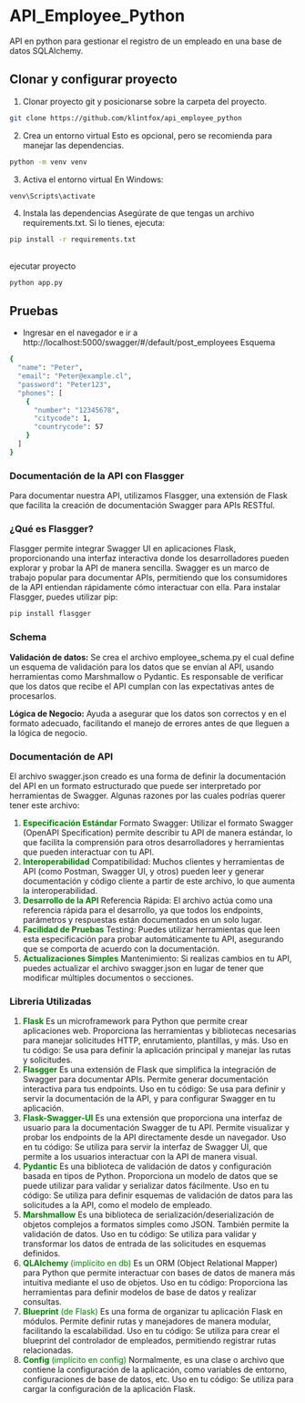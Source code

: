 # API_Employee_Python
API en python para gestionar el registro de un empleado en una base de datos SQLAlchemy.


## Clonar y configurar proyecto
1. Clonar proyecto git y posicionarse sobre la carpeta del proyecto.
```sh
git clone https://github.com/klintfox/api_employee_python
```
2. Crea un entorno virtual
Esto es opcional, pero se recomienda para manejar las dependencias.
```sh 
python -m venv venv 
```
3. Activa el entorno virtual
En Windows:
```sh
venv\Scripts\activate
```
4. Instala las dependencias
Asegúrate de que tengas un archivo requirements.txt. Si lo tienes, ejecuta:
```sh
pip install -r requirements.txt
```
##
ejecutar proyecto 
```sh
python app.py
```
## Pruebas
- Ingresar en el navegador e ir a http://localhost:5000/swagger/#/default/post_employees
Esquema
```sh
{
  "name": "Peter",
  "email": "Peter@example.cl",
  "password": "Peter123",
  "phones": [
    {
      "number": "12345678",
      "citycode": 1,
      "countrycode": 57
    }
  ]
}
```

### Documentación de la API con Flasgger
Para documentar nuestra API, utilizamos Flasgger, una extensión de Flask que facilita la creación de documentación Swagger para APIs RESTful.

### ¿Qué es Flasgger?
Flasgger permite integrar Swagger UI en aplicaciones Flask, proporcionando una interfaz interactiva donde los desarrolladores pueden explorar y probar la API de manera sencilla. Swagger es un marco de trabajo popular para documentar APIs, permitiendo que los consumidores de la API entiendan rápidamente cómo interactuar con ella.
Para instalar Flasgger, puedes utilizar pip:
```sh
pip install flasgger
```
### Schema

**Validación de datos:** Se crea el archivo employee_schema.py el cual define un esquema de validación para los datos que se envían al API, usando herramientas como Marshmallow o Pydantic. Es responsable de verificar que los datos que recibe el API cumplan con las expectativas antes de procesarlos.

**Lógica de Negocio:** Ayuda a asegurar que los datos son correctos y en el formato adecuado, facilitando el manejo de errores antes de que lleguen a la lógica de negocio.

### Documentación de API

El archivo swagger.json creado es una forma de definir la documentación del API en un formato estructurado que puede ser interpretado por herramientas de Swagger. Algunas razones por las cuales podrías querer tener este archivo:

1. <span style="color: green;">**Especificación Estándar**</span>
Formato Swagger: Utilizar el formato Swagger (OpenAPI Specification) permite describir tu API de manera estándar, lo que facilita la comprensión para otros desarrolladores y herramientas que pueden interactuar con tu API.
2. <span style="color: green;">**Interoperabilidad**</span>
Compatibilidad: Muchos clientes y herramientas de API (como Postman, Swagger UI, y otros) pueden leer y generar documentación y código cliente a partir de este archivo, lo que aumenta la interoperabilidad.
3. <span style="color: green;">**Desarrollo de la API**</span>
Referencia Rápida: El archivo actúa como una referencia rápida para el desarrollo, ya que todos los endpoints, parámetros y respuestas están documentados en un solo lugar.
4. <span style="color: green;">**Facilidad de Pruebas**</span>
Testing: Puedes utilizar herramientas que leen esta especificación para probar automáticamente tu API, asegurando que se comporta de acuerdo con la documentación.
5. <span style="color: green;">**Actualizaciones Simples**</span>
Mantenimiento: Si realizas cambios en tu API, puedes actualizar el archivo swagger.json en lugar de tener que modificar múltiples documentos o secciones.


### Libreria Utilizadas
1. <span style="color: green;">**Flask**</span>
Es un microframework para Python que permite crear aplicaciones web. Proporciona las herramientas y bibliotecas necesarias para manejar solicitudes HTTP, enrutamiento, plantillas, y más.
Uso en tu código: Se usa para definir la aplicación principal y manejar las rutas y solicitudes.
2. <span style="color: green;">**Flasgger**</span>
Es una extensión de Flask que simplifica la integración de Swagger para documentar APIs. Permite generar documentación interactiva para tus endpoints.
Uso en tu código: Se usa para definir y servir la documentación de la API, y para configurar Swagger en tu aplicación.
3. <span style="color: green;">**Flask-Swagger-UI**</span>
Es una extensión que proporciona una interfaz de usuario para la documentación Swagger de tu API. Permite visualizar y probar los endpoints de la API directamente desde un navegador.
Uso en tu código: Se utiliza para servir la interfaz de Swagger UI, que permite a los usuarios interactuar con la API de manera visual.
4. <span style="color: green;">**Pydantic**</span>
Es una biblioteca de validación de datos y configuración basada en tipos de Python. Proporciona un modelo de datos que se puede utilizar para validar y serializar datos fácilmente.
Uso en tu código: Se utiliza para definir esquemas de validación de datos para las solicitudes a la API, como el modelo de empleado.
5. <span style="color: green;">**Marshmallow**</span>
Es una biblioteca de serialización/deserialización de objetos complejos a formatos simples como JSON. También permite la validación de datos.
Uso en tu código: Se utiliza para validar y transformar los datos de entrada de las solicitudes en esquemas definidos.
6. <span style="color: green;">**QLAlchemy** (implícito en db)</span>
Es un ORM (Object Relational Mapper) para Python que permite interactuar con bases de datos de manera más intuitiva mediante el uso de objetos.
Uso en tu código: Proporciona las herramientas para definir modelos de base de datos y realizar consultas.
7. <span style="color: green;">**Blueprint** (de Flask)</span>
Es una forma de organizar tu aplicación Flask en módulos. Permite definir rutas y manejadores de manera modular, facilitando la escalabilidad.
Uso en tu código: Se utiliza para crear el blueprint del controlador de empleados, permitiendo registrar rutas relacionadas.
8. <span style="color: green;">**Config** (implícito en config)</span>
Normalmente, es una clase o archivo que contiene la configuración de la aplicación, como variables de entorno, configuraciones de base de datos, etc.
Uso en tu código: Se utiliza para cargar la configuración de la aplicación Flask.
